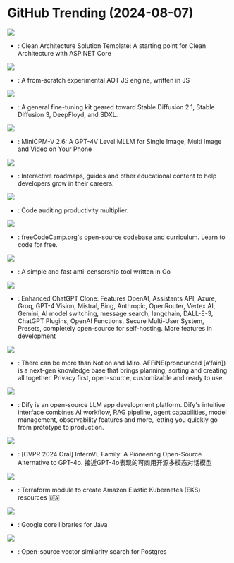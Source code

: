 # GitHub Trending (2024-08-07)

![](https://img.shields.io/badge/C%23-New%20131-green?style=flat-square&logo=appveyor)
- [](https://github.comundefined): Clean Architecture Solution Template: A starting point for Clean Architecture with ASP.NET Core

![](https://img.shields.io/badge/JavaScript-New%20226-green?style=flat-square&logo=appveyor)
- [](https://github.comundefined): A from-scratch experimental AOT JS engine, written in JS

![](https://img.shields.io/badge/Python-New%20131-green?style=flat-square&logo=appveyor)
- [](https://github.comundefined): A general fine-tuning kit geared toward Stable Diffusion 2.1, Stable Diffusion 3, DeepFloyd, and SDXL.

![](https://img.shields.io/badge/Python-New%20606-green?style=flat-square&logo=appveyor)
- [](https://github.comundefined): MiniCPM-V 2.6: A GPT-4V Level MLLM for Single Image, Multi Image and Video on Your Phone

![](https://img.shields.io/badge/TypeScript-New%20276-green?style=flat-square&logo=appveyor)
- [](https://github.comundefined): Interactive roadmaps, guides and other educational content to help developers grow in their careers.

![](https://img.shields.io/badge/C%2B%2B-New%20105-green?style=flat-square&logo=appveyor)
- [](https://github.comundefined): Code auditing productivity multiplier.

![](https://img.shields.io/badge/TypeScript-New%20213-green?style=flat-square&logo=appveyor)
- [](https://github.comundefined): freeCodeCamp.org's open-source codebase and curriculum. Learn to code for free.

![](https://img.shields.io/badge/Go-New%20241-green?style=flat-square&logo=appveyor)
- [](https://github.comundefined): A simple and fast anti-censorship tool written in Go

![](https://img.shields.io/badge/TypeScript-New%20143-green?style=flat-square&logo=appveyor)
- [](https://github.comundefined): Enhanced ChatGPT Clone: Features OpenAI, Assistants API, Azure, Groq, GPT-4 Vision, Mistral, Bing, Anthropic, OpenRouter, Vertex AI, Gemini, AI model switching, message search, langchain, DALL-E-3, ChatGPT Plugins, OpenAI Functions, Secure Multi-User System, Presets, completely open-source for self-hosting. More features in development

![](https://img.shields.io/badge/TypeScript-New%20333-green?style=flat-square&logo=appveyor)
- [](https://github.comundefined): There can be more than Notion and Miro. AFFiNE(pronounced [ə‘fain]) is a next-gen knowledge base that brings planning, sorting and creating all together. Privacy first, open-source, customizable and ready to use.

![](https://img.shields.io/badge/TypeScript-New%20159-green?style=flat-square&logo=appveyor)
- [](https://github.comundefined): Dify is an open-source LLM app development platform. Dify's intuitive interface combines AI workflow, RAG pipeline, agent capabilities, model management, observability features and more, letting you quickly go from prototype to production.

![](https://img.shields.io/badge/Python-New%2033-green?style=flat-square&logo=appveyor)
- [](https://github.comundefined): [CVPR 2024 Oral] InternVL Family: A Pioneering Open-Source Alternative to GPT-4o. 接近GPT-4o表现的可商用开源多模态对话模型

![](https://img.shields.io/badge/HCL-New%205-green?style=flat-square&logo=appveyor)
- [](https://github.comundefined): Terraform module to create Amazon Elastic Kubernetes (EKS) resources 🇺🇦

![](https://img.shields.io/badge/Java-New%2012-green?style=flat-square&logo=appveyor)
- [](https://github.comundefined): Google core libraries for Java

![](https://img.shields.io/badge/C-New%2022-green?style=flat-square&logo=appveyor)
- [](https://github.comundefined): Open-source vector similarity search for Postgres

